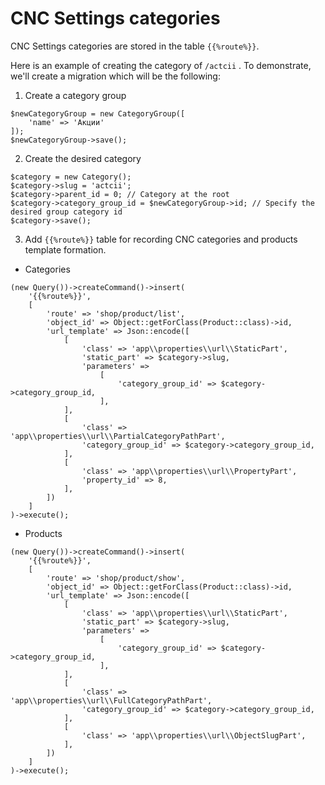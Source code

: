 # CNC Settings categories
CNC Settings categories are stored in the table `{{%route%}}`.

Here is an example of creating the category of `/actcii` . To demonstrate, we'll create a migration which will be the following:


1. Create a category group
```
$newCategoryGroup = new CategoryGroup([
    'name' => 'Акции'
]);
$newCategoryGroup->save();
```

2. Create the desired category

```
$category = new Category();
$category->slug = 'actcii';
$category->parent_id = 0; // Category at the root
$category->category_group_id = $newCategoryGroup->id; // Specify the desired group category id
$category->save();
```

3. Add `{{%route%}}` table for recording CNC categories and products template formation.
- Categories
```
(new Query())->createCommand()->insert(
    '{{%route%}}',
    [
        'route' => 'shop/product/list',
        'object_id' => Object::getForClass(Product::class)->id,
        'url_template' => Json::encode([
            [
                'class' => 'app\\properties\\url\\StaticPart',
                'static_part' => $category->slug,
                'parameters' =>
                    [
                        'category_group_id' => $category->category_group_id,
                    ],
            ],
            [
                'class' => 'app\\properties\\url\\PartialCategoryPathPart',
                'category_group_id' => $category->category_group_id,
            ],
            [
                'class' => 'app\\properties\\url\\PropertyPart',
                'property_id' => 8,
            ],
        ])
    ]
)->execute();
```
- Products
```
(new Query())->createCommand()->insert(
    '{{%route%}}',
    [
        'route' => 'shop/product/show',
        'object_id' => Object::getForClass(Product::class)->id,
        'url_template' => Json::encode([
            [
                'class' => 'app\\properties\\url\\StaticPart',
                'static_part' => $category->slug,
                'parameters' =>
                    [
                        'category_group_id' => $category->category_group_id,
                    ],
            ],
            [
                'class' => 'app\\properties\\url\\FullCategoryPathPart',
                'category_group_id' => $category->category_group_id,
            ],
            [
                'class' => 'app\\properties\\url\\ObjectSlugPart',
            ],
        ])
    ]
)->execute();

```
